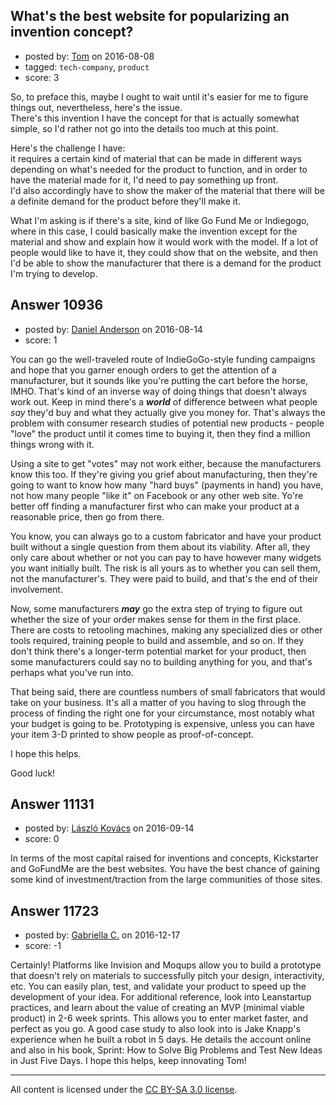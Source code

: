 ## What's the best website for popularizing an invention concept?

- posted by: [Tom](https://stackexchange.com/users/7017741/tom) on 2016-08-08
- tagged: `tech-company`, `product`
- score: 3

<p>So, to preface this, maybe I ought to wait until it's easier for me to figure things out, nevertheless, here's the issue.<br>
There's this invention I have the concept for that is actually somewhat simple, so I'd rather not go into the details too much at this point.</p>

<p>Here's the challenge I have:<br>
it requires a certain kind of material that can be made in different ways depending on what's needed for the product to function, and in order to have the material made for it, I'd need to pay something up front.<br>
I'd also accordingly have to show the maker of the material that there will be a definite demand for the product before they'll make it.  </p>

<p>What I'm asking is if there's a site, kind of like Go Fund Me or Indiegogo, where in this case, I could basically make the invention except for the material and show and explain how it would work with the model.  If a lot of people would like to have it, they could show that on the website, and then I'd be able to show the manufacturer that there is a demand for the product I'm trying to develop.</p>



## Answer 10936

- posted by: [Daniel Anderson](https://stackexchange.com/users/8398759/daniel-anderson) on 2016-08-14
- score: 1

<p>You can go the well-traveled route of IndieGoGo-style funding campaigns and hope that you garner enough orders to get the attention of a manufacturer, but it sounds like you're putting the cart before the horse, IMHO.  That's kind of an inverse way of doing things that doesn't always work out.  Keep in mind there's a <strong><em>world</em></strong> of difference between what people <em>say</em> they'd buy and what they actually give you money for.  That's always the problem with consumer research studies of potential new products - people "love" the product until it comes time to buying it, then they find a million things wrong with it.</p>

<p>Using a site to get "votes" may not work either, because the manufacturers know this too.  If they're giving you grief about manufacturing, then they're going to want to know how many "hard buys" (payments in hand) you have, not how many people "like it" on Facebook or any other web site.  Yo're better off finding a manufacturer first who can make your product at a reasonable price, then go from there.</p>

<p>You know, you can always go to a custom fabricator and have your product built without a single question from them about its viability.  After all, they only care about whether or not you can pay to have however many widgets you want initially built.  The risk is all yours as to whether you can sell them, not the manufacturer's.  They were paid to build, and that's the end of their involvement.</p>

<p>Now, some manufacturers <strong><em>may</em></strong> go the extra step of trying to figure out whether the size of your order makes sense for them in the first place.  There are costs to retooling machines, making any specialized dies or other tools required, training people to build and assemble, and so on.  If they don't think there's a longer-term potential market for your product, then some manufacturers could say no to building anything for you, and that's perhaps what you've run into.</p>

<p>That being said, there are countless numbers of small fabricators that would take on your business.  It's all a matter of you having to slog through the process of finding the right one for your circumstance, most notably what your budget is going to be.  Prototyping is expensive, unless you can have your item 3-D printed to show people as proof-of-concept.</p>

<p>I hope this helps.</p>

<p>Good luck!</p>



## Answer 11131

- posted by: [László Kovács](https://stackexchange.com/users/9064103/l-szl-kov-cs) on 2016-09-14
- score: 0

<p>In terms of the most capital raised for inventions and concepts, Kickstarter and GoFundMe are the best websites. You have the best chance of gaining some kind of investment/traction from the large communities of those sites.</p>



## Answer 11723

- posted by: [Gabriella C.](https://stackexchange.com/users/9324351/gabriella-c) on 2016-12-17
- score: -1

<p>Certainly! Platforms like Invision and Moqups allow you to build a  prototype that doesn't rely on materials to successfully pitch your design, interactivity, etc. You can easily plan, test, and validate your product to speed up the development of your idea. For additional reference, look into Leanstartup practices, and learn about the value of creating an MVP (minimal viable product) in 2-6 week sprints. This allows you to enter market faster, and perfect as you go. A good case study to also look into is Jake Knapp's experience when he built a robot in 5 days. He details the account online and also in his book, Sprint: How to Solve Big Problems and Test New Ideas in Just Five Days. I hope this helps, keep innovating Tom!</p>




---

All content is licensed under the [CC BY-SA 3.0 license](https://creativecommons.org/licenses/by-sa/3.0/).
